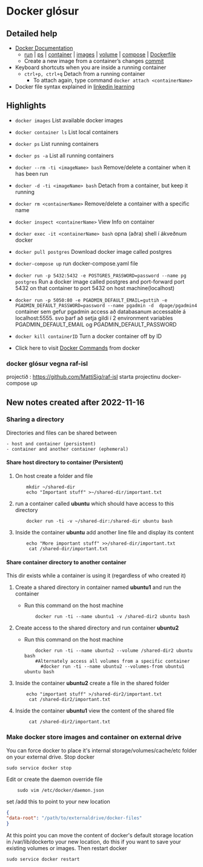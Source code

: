 # Docker glósur

## Detailed help

- [Docker Documentation](https://docs.docker.com/engine/reference/run)
    -   [run](https://docs.docker.com/engine/reference/commandline/run/)
      | [ps](https://docs.docker.com/engine/reference/commandline/ps/)
      | [container](https://docs.docker.com/engine/reference/commandline/container/)
      | [images](https://docs.docker.com/engine/reference/commandline/images/)
      | [volume](https://docs.docker.com/engine/reference/commandline/volume/)
      | [compose](https://docs.docker.com/compose/reference/)
      | [Dockerfile](https://docs.docker.com/engine/reference/builder/)
    - Create a new image from a container’s changes [commit](https://docs.docker.com/engine/reference/commandline/commit/)
 - Keyboard shortcuts when you are inside a running container
      - `ctrl+p, ctrl+q` Detach from a running container
         - To attach again, type command `docker attach <containerName>`
 - Docker file syntax explained in [linkedin learning](https://www.linkedin.com/learning/learning-docker-2018/dockerfile-syntax?autoSkip=true&autoplay=true&contextUrn=urn%3Ali%3AlyndaLearningPath%3A5bb4fa9b498e2e532e6df920&resume=false)
      

## Highlights
- `docker images` List available docker images
- `docker container ls` List local containers
- `docker ps` List running containers
- `docker ps -a` List all running containers
- `docker --rm -ti <imageName> bash` Remove/delete a container when it has been run
- `docker -d -ti <imageName> bash` Detach from a container, but keep it running
- `docker rm <containerName>` Remove/delete a container with a specific name
- `docker inspect <containerName>` View Info on container
- `docker exec -it <containerName> bash` opna (aðra) shell í ákveðnum docker
- `docker pull postgres` Download docker image called postgres
- `docker-compose up` run docker-compose.yaml file
- `docker run -p 5432:5432 -e POSTGRES_PASSWORD=password --name pg postgres` Run a docker image called postgres and port-forward  port 5432 on that container to port 5432 on host machine(localhost)
- `docker run -p 5050:80 -e PGADMIN_DEFAULT_EMAIL=guttih -e PGADMIN_DEFAULT_PASSWORD=password --name pgadmin -d  dpage/pgadmin4` container sem gefur pgadmin access að databasanum  accessable á localhost:5555. svo þarf að setja gildi í 2 environment variables PGADMIN_DEFAULT_EMAIL og PGADMIN_DEFAULT_PASSWORD
- `docker kill containerID` Turn a docker container off by ID

- Click here to visit [Docker Commands] from docker

### docker glósur vegna raf-isl

projectið : https://github.com/MattiSig/raf-isl
starta projectinu docker-compose up

## New notes created after **2022-11-16**

### Sharing a directory

Directories and files can be shared between 

    - host and container (persistent)
    - container and another container (ephemeral)
#### Share host directory to container (Persistent)

1. On host create a folder and file
    ```shell
        mkdir ~/shared-dir
        echo "Important stuff" >~/shared-dir/important.txt
    ```

2. run a container called **ubuntu** which should have access to this directory
    ```shell
        docker run -ti -v ~/shared-dir:/shared-dir ubuntu bash
    ```
3. Inside the container **ubuntu** add another line file and display its content
    ```shell
        echo "More important stuff" >>/shared-dir/important.txt
         cat /shared-dir/important.txt
    ```

#### Share container directory to another container 

This dir exists while a container is using it (regardless of who created  it)
1. Create a shared directory in container named **ubuntu1** and run the container
    - Run this command on the host machine
        ```shell
            docker run -ti --name ubuntu1 -v /shared-dir2 ubuntu bash
        ```

2. Create access to the shared directory and run container **ubuntu2**
    - Run this command on the host machine
        ```shell
            docker run -ti --name ubuntu2 --volume /shared-dir2 ubuntu bash
            #Alternately access all volumes from a specific container
              #docker run -ti --name ubuntu2 --volumes-from ubuntu1 ubuntu bash
        ```
3. Inside the container **ubuntu2** create a file in the shared folder
    ```shell
        echo "important stuff" >/shared-dir2/important.txt
         cat /shared-dir2/important.txt
    ```
3. Inside the container **ubuntu1** view the content of the shared file
    ```shell
         cat /shared-dir2/important.txt
    ```


### Make docker store images and container on external drive

You can force docker to place it's internal storage/volumes/cache/etc folder on your external drive. Stop docker
 ```shell
sudo service docker stop
 ```

Edit or create the daemon override file
```shell
    sudo vim /etc/docker/daemon.json
```

set /add this to point to your new location
```json
{
"data-root": "/path/to/externaldrive/docker-files"
}
```

At this point you can move the content of docker's default storage location in /var/lib/dockerto your new location, do this if you want to save your existing volumes or images. Then restart docker

```shell
sudo service docker restart
```
[Docker Commands]: https://docs.docker.com/engine/reference/commandline/docker/
